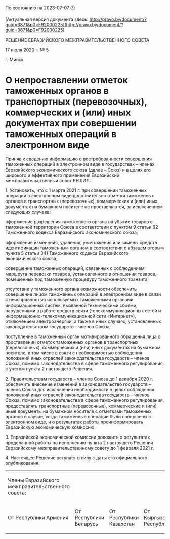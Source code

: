 По состоянию на 2023-07-07 &#x1F550;

[Актуальная версия документа здесь: http://pravo.by/document/?guid=3871&p0=F92000225](http://pravo.by/document/?guid=3871&p0=F92000225)

<p>РЕШЕНИЕ ЕВРАЗИЙСКОГО МЕЖПРАВИТЕЛЬСТВЕННОГО СОВЕТА</p>
<p>17 июля 2020 г. № 5</p>
<p>г. Минск</p>
<h1>О непроставлении отметок таможенных органов в транспортных (перевозочных), коммерческих и (или) иных документах при совершении таможенных операций в электронном виде</h1>
<p>Приняв к сведению информацию о востребованности совершения таможенных операций в электронном виде в государствах – членах Евразийского экономического союза (далее – Союз) и в целях его широкого и эффективного применения Евразийский межправительственный совет РЕШИЛ:</p>
<p>1. Установить, что с 1 марта 2021 г. при совершении таможенных операций в электронном виде дополнительно отметки таможенных органов в транспортных (перевозочных), коммерческих и (или) иных документах на бумажном носителе не проставляются, за исключением следующих случаев:</p>
<p>оформление разрешения таможенного органа на убытие товаров с таможенной территории Союза в соответствии с пунктом 9 статьи 92 Таможенного кодекса Евразийского экономического союза;</p>
<p>оформление изменения, удаления, уничтожения или замены средств идентификации таможенным органом в соответствии с абзацем вторым пункта 5 статьи 341 Таможенного кодекса Евразийского экономического союза;</p>
<p>совершение таможенных операций, связанных с соблюдением маршрута перевозки товаров, установленного в отношении товаров, помещенных под таможенную процедуру таможенного транзита;</p>
<p>отсутствие у таможенного органа возможности обеспечить совершение лицом таможенных операций в электронном виде в связи с неисправностью используемых таможенными органами информационных систем, вызванной техническими сбоями, нарушениями в работе средств связи (телекоммуникационных сетей и информационно-телекоммуникационной сети «Интернет»), отключением электроэнергии, а также в иных случаях, установленных законодательством государств – членов Союза;</p>
<p>поступление в таможенный орган мотивированного обращения лица о проставлении отметок таможенных органов в транспортных (перевозочных), коммерческих и (или) иных документах на бумажном носителе, в том числе в связи с необходимостью соблюдения положений иных отраслей законодательства государств – членов Союза, помимо законодательства в сфере таможенного регулирования, с учетом пункта 2 настоящего Решения.</p>
<p>2. Правительствам государств – членов Союза до 1 декабря 2020 г. обеспечить внесение изменений в законодательство государств – членов Союза для исключения необходимости в целях соблюдения положений иных отраслей законодательства государств – членов Союза, помимо законодательства в сфере таможенного регулирования, предоставлять транспортные (перевозочные), коммерческие и (или) иные документы на бумажном носителе с отметками таможенных органов в случае, когда таможенные операции были совершены в электронном виде, и о результатах работы проинформировать Евразийскую экономическую комиссию.</p>
<p>3. Евразийской экономической комиссии доложить о результатах проделанной работы по исполнению пункта 2 настоящего Решения Евразийскому межправительственному совету до 1 февраля 2021 г.</p>
<p>4. Настоящее Решение вступает в силу с даты его официального опубликования.</p>
<p></p>
<table>
<tr><td><p>Члены Евразийского межправительственного совета:</p></td></tr>
<tr>
<td><p>От Республики Армения</p></td>
<td><p>От Республики Беларусь</p></td>
<td><p>От Республики Казахстан</p></td>
<td><p>От Кыргызской Республики</p></td>
<td><p>От Российской Федерации</p></td>
</tr>
</table>
<p></p>